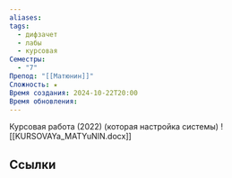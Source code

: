 ```yaml
---
aliases: 
tags:
  - дифзачет
  - лабы
  - курсовая
Семестры:
  - "7"
Препод: "[[Матюнин]]"
Сложность: ★
Время создания: 2024-10-22T20:00
Время обновления:
---
```

Курсовая работа (2022) (которая настройка системы) ![[KURSOVAYa_MATYuNIN.docx]]
## Ссылки
